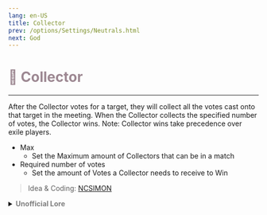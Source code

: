 ```yaml
---
lang: en-US
title: Collector
prev: /options/Settings/Neutrals.html
next: God
---
```


# <font color="#9d8892">🫴 <b>Collector</b></font> <Badge text="Chaos" type="tip" vertical="middle"/>
---

After the Collector votes for a target, they will collect all the votes cast onto that target in the meeting. When the Collector collects the specified number of votes, the Collector wins. Note: Collector wins take precedence over exile players.
* Max
  * Set the Maximum amount of Collectors that can be in a match
* Required number of votes
  * Set the amount of Votes a Collector needs to receive to Win

> Idea & Coding: [NCSIMON](https://github.com/NCSIMON)

<details>
<summary><b><font color=gray>Unofficial Lore</font></b></summary>

The collector got in a deal with The mastermind
If the collector could supply a specific number of voted to the mastermind then he could persuade the game master to let them win
But then due to "Natural Causes"
The Mastermind died as soon as he told the collector this strategy

Now the collector was known to be quite a nerd.
He would go on developing amazing ways of stealing items and collecting them basically

He invented a machined to record finger prints and the more times he would record them the more he could collect

And this worked fine
But then he had an idea what if he replicated his own finger prints?

Well turns out

He burnt his fingers once and lost fingerprints 

Well he can still win if 15 or more people recored finger prints but how?

Well duplication is fine but this tool is so expensive so what if he just...
Put this in the system recording votes of anyone person...

Then he got his voted
14/15...

What now? Its only 4 people left and 1 killer..
What if he said one of the killers was his medic and Hard cleared him... and self reported?

Amazing idea...
And due to this He died...

But the game master was able to make this loss turn to a win!

Wow... mastermind really lost a good way of winning due to "Natural Causes"

> Submitted by: champofchamps
</details>